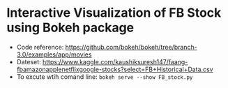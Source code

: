 
# Interactive Visualization of FB Stock using Bokeh package
- Code reference: https://github.com/bokeh/bokeh/tree/branch-3.0/examples/app/movies
- Dateset: https://www.kaggle.com/kaushiksuresh147/faang-fbamazonapplenetflixgoogle-stocks?select=FB+Historical+Data.csv
- To excute wtih comand line: `bokeh serve --show FB_stock.py`
